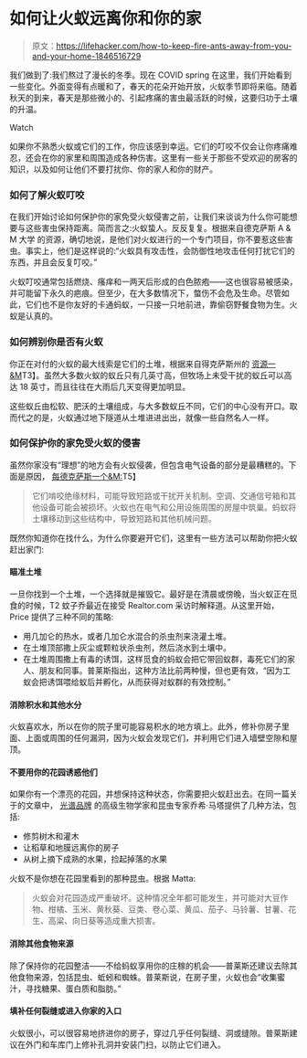 # 如何让火蚁远离你和你的家

> 原文：<https://lifehacker.com/how-to-keep-fire-ants-away-from-you-and-your-home-1846516729>

我们做到了:我们熬过了漫长的冬季。现在 COVID spring 在这里，我们开始看到一些变化。外面变得有点暖和了，春天的花朵开始开放，火蚁季节即将来临。随着秋天的到来，春天是那些微小的、引起疼痛的害虫最活跃的时候，这要归功于土壤的升温。

Watch

如果你不熟悉火蚁或它们的工作，你应该感到幸运。它们的叮咬不仅会让你疼痛难忍，还会在你的家里和周围造成各种伤害。这里有一些关于那些不受欢迎的房客的知识，以及如何让他们不要打扰你、你的家人和你的财产。

### 如何了解火蚁叮咬

在我们开始讨论如何保护你的家免受火蚁侵害之前，让我们来谈谈为什么你可能想要与这些害虫保持距离。简而言之:火蚁蛰人。反反复复。根据来自德克萨斯 A & M 大学 的资源，确切地说，是他们对火蚁进行的一个专门项目，你不要惹这些害虫。事实上，他们是这样说的:“火蚁具有攻击性，会防御性地攻击任何打扰它们的东西，并且会反复叮咬。”

火蚁叮咬通常包括燃烧、瘙痒和一两天后形成的白色脓疱——这也很容易被感染，并可能留下永久的疤痕。但至少，在大多数情况下，螫伤不会危及生命。尽管如此，它们也不是你友好的卡通蚂蚁，一只接一只地前进，靠偷窃野餐食物为生。火蚁是认真的。

### 如何辨别你是否有火蚁

你正在对付的火蚁的最大线索是它们的土堆，根据来自得克萨斯州的 [资源一&M](https://fireant.tamu.edu/manage/how-can-i-tell-if-i-have-fire-ants/)T3】。虽然大多数火蚁的蚁丘只有几英寸高，但牧场上未受干扰的蚁丘可以高达 18 英寸，而且往往在大雨后几天变得更加明显。

这些蚁丘由松软、肥沃的土壤组成，与大多数蚁丘不同，它们的中心没有开口。取而代之的是，火蚁通过地下隧道从土堆进进出出，就像一些自然名人一样。

### 如何保护你的家免受火蚁的侵害

虽然你家没有“理想”的地方会有火蚁侵袭，但包含电气设备的部分是最糟糕的。下面是原因， [每德克萨斯一个&M:](https://fireant.tamu.edu/manage/site/)T5】

> 它们啃咬绝缘材料，可能导致短路或干扰开关机制。空调、交通信号箱和其他设备可能会被损坏。火蚁也在电气和公用设施周围的房屋中筑巢。蚂蚁将土壤移动到这些结构中，导致短路和其他机械问题。

既然你知道你在找什么，为什么你要避开它们，这里有一些方法可以帮助你把火蚁赶出家门:

#### 瞄准土堆

一旦你找到一个土堆，一个选择就是摧毁它。最好是在清晨或傍晚，当火蚁正在觅食的时候，T2 蚊子乔最近在接受 Realtor.com 采访时解释道。从这里开始，Price 提供了三种不同的策略:

*   用几加仑的热水，或者几加仑水混合的杀虫剂来浇灌土堆。
*   在土堆顶部撒上灰尘或颗粒状杀虫剂，然后浇水到土壤中。
*   在土堆周围撒上有毒的诱饵，这样觅食的蚂蚁会把它带回蚁群，毒死它们的家人、朋友和同事。普莱斯指出，这种方法比前两种慢，但也更有效，“因为工蚁会把诱饵喂给蚁后并孵化，从而获得对蚁群的有效控制。”

#### 消除积水和其他水分

火蚁喜欢水，所以在你的院子里可能容易积水的地方填上。此外，修补你房子里面、上面或周围的任何漏洞，因为火蚁会发现它们，并利用它们进入墙壁空隙和屋顶。

#### 不要用你的花园诱惑他们

如果你有一个漂亮的花园，并想保持这种状态，你需要把火蚁赶出去。在同一篇关于的文章中， [光谱品牌](https://spectrumbrands.com/) 的高级生物学家和昆虫专家乔希·马塔提供了几种方法，包括:

*   修剪树木和灌木
*   让稻草和地膜远离你的房子
*   从树上摘下成熟的水果，捡起掉落的水果

火蚁不是你想在花园里看到的那种昆虫。根据 Matta:

> 火蚁会对花园造成严重破坏。这种情况全年都可能发生，并可能对大豆作物、柑橘、玉米、黄秋葵、豆类、卷心菜、黄瓜、茄子、马铃薯、甘薯、花生、高粱、向日葵等造成重大损害。

#### 消除其他食物来源

除了保持你的花园整洁——不给蚂蚁享用你的庄稼的机会——普莱斯还建议去除其他食物来源，包括昆虫、蚯蚓和蜘蛛。普莱斯说，在房子里，火蚁也会“收集蜜汁，寻找糖果、蛋白质和脂肪。”

#### 填补任何裂缝或进入你家的入口

火蚁很小，可以很容易地挤进你的房子，穿过几乎任何裂缝、洞或缝隙。普莱斯建议在外门和车库门上修补孔洞并安装门扫，以防止它们进入。
